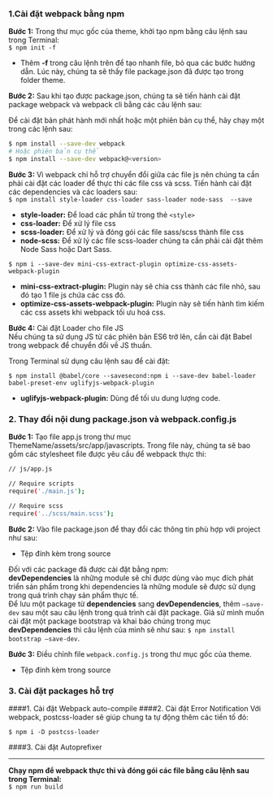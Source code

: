 ### 1.Cài đặt webpack bằng npm
__Bước 1:__ Trong thư mục gốc của theme, khởi tạo npm bằng câu lệnh sau trong Terminal:  
`$ npm init -f`  
- Thêm __-f__ trong câu lệnh trên để tạo nhanh file, bỏ qua các bước hướng dẫn. Lúc này, chúng ta sẽ thấy file package.json đã được tạo trong folder theme. 

__Bước 2:__ Sau khi tạo được package.json, chúng ta sẽ tiến hành cài đặt package webpack và webpack cli bằng các câu lệnh sau:  
 
 Để cài đặt bản phát hành mới nhất hoặc một phiên bản cụ thể, hãy chạy một trong các lệnh sau:  
```sh
$ npm install --save-dev webpack
# Hoặc phiên bản cụ thể
$ npm install --save-dev webpack@<version>
```

__Bước 3:__ Vì webpack chỉ hỗ trợ chuyển đổi giữa các file js nên chúng ta cần phải cài đặt các loader để thực thi các file css và scss. Tiến hành cài đặt các dependencies và các loaders sau:  
`$ npm install style-loader css-loader sass-loader node-sass  --save`  

- __style-loader:__ Để load các phần tử trong thẻ `<style>`  
- __css-loader:__ Để xử lý file css  
- __scss-loader:__ Để xử lý và đóng gói các file sass/scss thành file css  
- __node-scss:__ Để xử lý các file scss-loader chúng ta cần phải cài đặt thêm Node Sass hoặc Dart Sass.  

`$ npm i --save-dev mini-css-extract-plugin optimize-css-assets-webpack-plugin`  
- __mini-css-extract-plugin:__ Plugin này sẽ chia css thành các file nhỏ, sau đó tạo 1 file js chứa các css đó.  
- __optimize-css-assets-webpack-plugin:__ Plugin này sẽ tiến hành tìm kiếm các css assets khi webpack tối ưu hoá css.  

__Bước 4:__ Cài đặt Loader cho file JS  
Nếu chúng ta sử dụng JS từ các phiên bản ES6 trở lên, cần cài đặt Babel trong webpack để chuyển đổi về JS thuần. 

Trong Terminal sử dụng câu lệnh sau để cài đặt:

`$ npm install @babel/core --savesecond:npm i --save-dev babel-loader babel-preset-env uglifyjs-webpack-plugin`  
- __uglifyjs-webpack-plugin:__ Dùng để tối ưu dung lượng code.
### 2. Thay đổi nội dung package.json và webpack.config.js
__Bước 1:__ Tạo file app.js trong thư mục ThemeName/assets/src/app/javascripts. Trong file này, chúng ta sẽ bao gồm các stylesheet file được yêu cầu để webpack thực thi:  
```sh
// js/app.js

// Require scripts
require('./main.js');

// Require scss
require('../scss/main.scss'); 
```
__Bước 2:__ Vào file package.json để thay đổi các thông tin phù hợp với project như sau:  
- Tệp đính kèm trong source

Đối với các package đã được cài đặt bằng npm:  
__devDependencies__ là những module sẽ chỉ được dùng vào mục đích phát triển sản phẩm trong khi dependencies là những module sẽ được sử dụng trong quá trình chạy sản phẩm thực tế.  
Để lưu một package từ __dependencies__ sang __devDependencies__, thêm `–save-dev` sau một sau câu lệnh trong quá trình cài đặt package. Giả sử mình muốn cài đặt một package bootstrap và khai báo chúng trong mục __devDependencies__ thì câu lệnh của mình sẽ như sau: `$ npm install bootstrap –save-dev`.

__Bước 3:__ Điều chỉnh file `webpack.config.js` trong thư mục gốc của theme.  
- Tệp đính kèm trong source

### 3. Cài đặt packages hỗ trợ  
####1. Cài đặt Webpack auto-compile
####2. Cài đặt Error Notification
Với webpack, postcss-loader sẽ giúp chung ta tự động thêm các tiền tố đó:  

`$ npm i -D postcss-loader`  

####3. Cài đặt Autoprefixer
  
----------
__Chạy npm để webpack thực thi và đóng gói các file bằng câu lệnh sau trong Terminal:__  
`$ npm run build`

